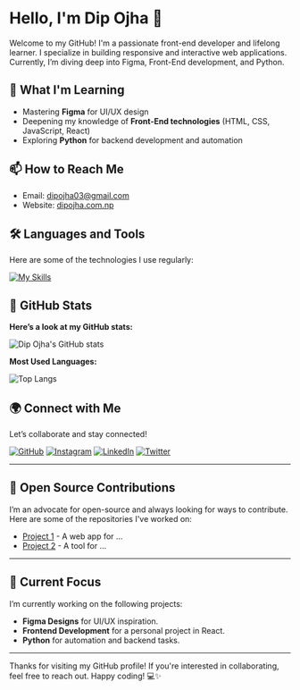 # Hello, I'm Dip Ojha 👋

Welcome to my GitHub! I'm a passionate front-end developer and lifelong learner. I specialize in building responsive and interactive web applications. Currently, I’m diving deep into Figma, Front-End development, and Python.

## 🌱 What I'm Learning
- Mastering **Figma** for UI/UX design
- Deepening my knowledge of **Front-End technologies** (HTML, CSS, JavaScript, React)
- Exploring **Python** for backend development and automation

## 📫 How to Reach Me
- Email: [dipojha03@gmail.com](mailto:dipojha03@gmail.com)
- Website: [dipojha.com.np](https://dipojha.com.np)

## 🛠️ Languages and Tools

Here are some of the technologies I use regularly:

[![My Skills](https://skillicons.dev/icons?i=html,css,javascript,react,github,git,php,figma,c,cpp&perline=5)](https://skillicons.dev)

## 🚀 GitHub Stats

**Here’s a look at my GitHub stats:**

![Dip Ojha's GitHub stats](https://github-readme-stats.vercel.app/api?username=dipojha&show_icons=true&theme=dark)

**Most Used Languages:**

![Top Langs](https://github-readme-stats.vercel.app/api/top-langs/?username=dipojha&theme=dark)

## 🌍 Connect with Me

Let’s collaborate and stay connected!

[![GitHub](https://img.shields.io/badge/Github-white?style=for-the-badge&logo=Github&logoColor=black)](https://github.com/dipojha)
[![Instagram](https://img.shields.io/badge/Instagram-purple?style=for-the-badge&logo=instagram&logoColor=white)](https://www.instagram.com/dip_ojha)
[![LinkedIn](https://img.shields.io/badge/LinkedIn-blue?style=for-the-badge&logo=linkedin&logoColor=white)](https://www.linkedin.com/in/dipojha)
[![Twitter](https://img.shields.io/badge/Twitter-blue?style=for-the-badge&logo=twitter&logoColor=white)](https://twitter.com/dip_ojha)

---

## 📜 Open Source Contributions

I’m an advocate for open-source and always looking for ways to contribute. Here are some of the repositories I've worked on:

- [Project 1](#) - A web app for ...
- [Project 2](#) - A tool for ...

---

## 🚧 Current Focus

I’m currently working on the following projects:
- **Figma Designs** for UI/UX inspiration.
- **Frontend Development** for a personal project in React.
- **Python** for automation and backend tasks.

---

Thanks for visiting my GitHub profile! If you're interested in collaborating, feel free to reach out. Happy coding! 💻✨

